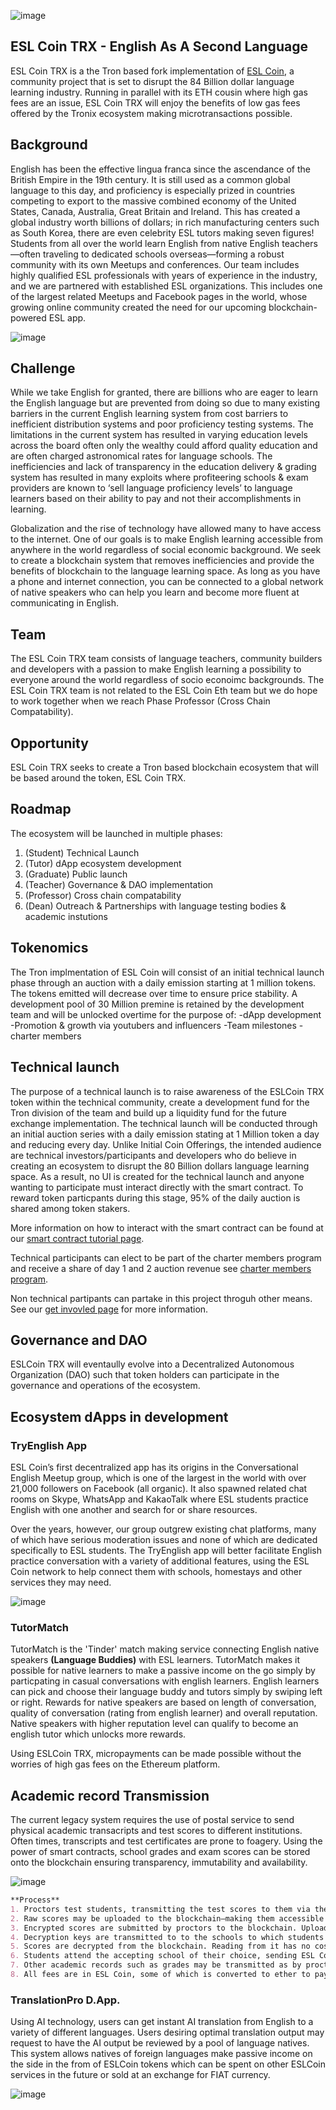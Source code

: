 ![image](http://eslcoin.org/wp-content/uploads/2018/01/eslcoinheadsize.png)
## ESL Coin TRX - English As A Second Language
ESL Coin TRX is a the Tron based fork implementation of [ESL Coin](http://eslcoin.org), a community project that is set to disrupt the 84 Billion dollar language learning industry. Running in parallel with its ETH cousin where high gas fees are an issue, ESL Coin TRX will enjoy the benefits of low gas fees offered by the Tronix ecosystem making microtransactions possible. 

## Background

English has been the effective lingua franca since the ascendance of the British Empire in the 19th century. It is still used as a common global language to this day, and proficiency is especially prized in countries competing to export to the massive combined economy of the United States, Canada, Australia, Great Britain and Ireland. This has created a global industry worth billions of dollars; in rich manufacturing centers such as South Korea, there are even celebrity ESL tutors making seven figures! Students from all over the world learn English from native English teachers—often traveling to dedicated schools overseas—forming a robust community with its own Meetups and conferences. Our team includes highly qualified ESL professionals with years of experience in the industry, and we are partnered with established ESL organizations. This includes one of the largest related Meetups and Facebook pages in the world, whose growing online community created the need for our upcoming blockchain-powered ESL app.

![image](https://github.com/ESLCoin/ESLCoin-Tron/blob/main/ESL%20industry.png)

## Challenge

While we take English for granted, there are billions who are eager to learn the English language but are prevented from doing so due to many existing barriers in the current English learning system from cost barriers to inefficient distribution systems and poor proficiency testing systems. The limitations in the current system has resulted in varying education levels across the board often only the wealthy could afford quality education and are often charged astronomical rates for language schools. The inefficiencies and lack of transparency in the education delivery & grading system has resulted in many exploits where profiteering schools & exam providers are known to ‘sell language proficiency levels’ to language learners based on their ability to pay and not their accomplishments in learning.

Globalization and the rise of technology have allowed many to have access to the internet. One of our goals is to make English learning accessible from anywhere in the world regardless of social economic background. We seek to create a blockchain system that removes inefficiencies and provide the benefits of blockchain to the language learning space. As long as you have a phone and internet connection, you can be connected to a global network of native speakers who can help you learn and become more fluent at communicating in English.

## Team
The ESL Coin TRX team consists of language teachers, community builders and developers with a passion to make English learning a possibility to everyone around the world regardless of socio econoimc backgrounds. The ESL Coin TRX team is not related to the ESL Coin Eth team but we do hope to work together when we reach Phase Professor (Cross Chain Compatability).

## Opportunity

ESL Coin TRX seeks to create a Tron based blockchain ecosystem that will be based around the token, ESL Coin TRX. 

## Roadmap

The ecosystem will be launched in multiple phases:

1. (Student) Technical Launch
2. (Tutor) dApp ecosystem development
3. (Graduate) Public launch
4. (Teacher) Governance & DAO implementation
5. (Professor) Cross chain compatability
6. (Dean) Outreach & Partnerships with language testing bodies & academic instutions 

## Tokenomics
The Tron implmentation of ESL Coin will consist of an initial technical launch phase through an auction with a daily emission starting at 1 million tokens. The tokens emitted will decrease over time to ensure price stability. A development pool of 30 Million premine is retained by the development team and will be unlocked overtime for the purpose of:
-dApp development
-Promotion & growth via youtubers and influencers
-Team milestones
-charter members

## Technical launch
The purpose of a technical launch is to raise awareness of the ESLCoin TRX token within the technical community, create a development fund for the Tron division of the team and build up a liquidity fund for the future exchange implementation. The technical launch will be conducted through an initial auction series with a daily emission stating at 1 Million token a day and reducing every day. Unlike Initial Coin Offerings, the intended audience are technical investors/participants and developers who do believe in creating an ecosystem to disrupt the 80 Billion dollars language learning space. As a result, no UI is created for the technical launch and anyone wanting to participate must interact directly with the smart contract. To reward token particpants during this stage, 95% of the daily auction is shared among token stakers. 

More information on how to interact with the smart contract can be found at our [smart contract tutorial page](https://eslcoin.github.io/smart-contract-tutorial).

Technical participants can elect to be part of the charter members program and receive a share of day 1 and 2 auction revenue see [charter members program](https://eslcoin.github.io/charter-members). 

Non technical partipants can partake in this project throguh other means. See our [get invovled page](https://eslcoin.github.io/get-invovled) for more information. 

## Governance and DAO
ESLCoin TRX will eventaully evolve into a Decentralized Autonomous Organization (DAO) such that token holders can participate in the governance and operations of the ecosystem. 

## Ecosystem dApps in development

### TryEnglish App
ESL Coin’s first decentralized app has its origins in the Conversational English Meetup group, which is one of the largest in the world with over 21,000 followers on Facebook (all organic). It also spawned related chat rooms on Skype, WhatsApp and KakaoTalk where ESL students practice English with one another and search for or share resources.

Over the years, however, our group outgrew existing chat platforms, many of which have serious moderation issues and none of which are dedicated specifically to ESL students. The TryEnglish app will better facilitate English practice conversation with a variety of additional features, using the ESL Coin network to help connect them with schools, homestays and other services they may need.

![image](https://github.com/ESLCoin/ESLCoin-Tron/blob/main/TryEnglish%202.png?raw=true)

### TutorMatch
TutorMatch is the 'Tinder' match making service connecting English native speakers **(Language Buddies)** with ESL learners. TutorMatch makes it possible for native learners to make a passive income on the go simply by particpating in casual conversations with english learners. English learners can pick and choose their language buddy and tutors simply by swiping left or right. Rewards for native speakers are based on length of conversation, quality of conversation (rating from english learner) and overall reputation. Native speakers with higher reputation level can qualify to become an english tutor which unlocks more rewards.  

Using ESLCoin TRX, micropayments can be made possible without the worries of high gas fees on the Ethereum platform. 

## Academic record Transmission
The current legacy system requires the use of postal service to send physical academic transacripts and test scores to different institutions. Often times, transcripts and test certificates are prone to foagery. Using the power of smart contracts, school grades and exam scores can be stored onto the blockchain ensuring transparency, immutability and availability. 

![image](https://github.com/ESLCoin/ESLCoin-Tron/blob/main/acaemic%20record.png)

```markdown
**Process**
1. Proctors test students, transmitting the test scores to them via the ESL Network or more traditional encrypted channels.
2. Raw scores may be uploaded to the blockchain—making them accessible to all—for students not concerned about academic privacy.
3. Encrypted scores are submitted by proctors to the blockchain. Uploads are done in bulk, thus paying less fees to the miners.
4. Decryption keys are transmitted to to the schools to which students have applied.
5. Scores are decrypted from the blockchain. Reading from it has no cost, so transmission is always free.
6. Students attend the accepting school of their choice, sending ESL Coin and receiving their grades.
7. Other academic records such as grades may be transmitted as by proctors for ESL students transferring to other schools and universities.
8. All fees are in ESL Coin, some of which is converted to ether to pay miners for securing academic records.
```

### TranslationPro D.App.
Using AI technology, users can get instant AI translation from English to a variety of different languages. Users desiring optimal translation output may request to have the AI output be reviewed by a pool of language natives. This system allows natives of foreign languages make passive income on the side in the from of ESLCoin tokens which can be spent on other ESLCoin services in the future or sold at an exchange for FIAT currency. 

![image](http://eslcoin.org/wp-content/uploads/2018/05/diargram_tpdaap-1420x947.png)





